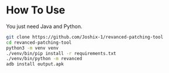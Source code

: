 # How To Use

You just need Java and Python.

```sh
git clone https://github.com/Joshix-1/revanced-patching-tool
cd revanced-patching-tool
python3 -m venv venv
./venv/bin/pip install -r requirements.txt
./venv/bin/python -m revanced
adb install output.apk
```
